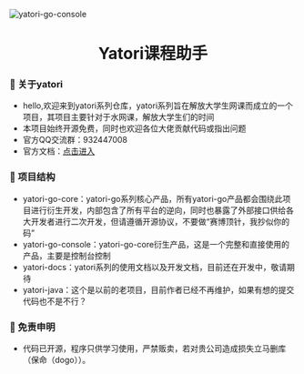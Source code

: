 ![yatori-go-console](https://socialify.git.ci/yatori-dev/yatori-go-console/image?font=Raleway&forks=1&issues=1&logo=https%3A%2F%2Fyatori-dev.github.io%2Fyatori-docs%2Fimg%2Flogo.png&name=1&owner=1&pattern=Charlie%20Brown&pulls=1&stargazers=1&theme=Dark)

<div align="center"><h1>Yatori课程助手</h1></div>

### 🚀 关于yatori
* hello,欢迎来到yatori系列仓库，yatori系列旨在解放大学生网课而成立的一个项目，其项目主要针对于水网课，解放大学生们的时间
* 本项目始终开源免费，同时也欢迎各位大佬贡献代码或指出问题
* 官方QQ交流群：932447008
* 官方文档：[点击进入](https://yatori-dev.github.io/yatori-docs/)

### 🚀 项目结构
* yatori-go-core：yatori-go系列核心产品，所有yatori-go产品都会围绕此项目进行衍生开发，内部包含了所有平台的逆向，同时也暴露了外部接口供给各大开发者进行二次开发，但请遵循开源协议，不要做“赛博顶针，我抄似你的码”
* yatori-go-console：yatori-go-core衍生产品，这是一个完整和直接使用的产品，主要是控制台控制
* yatori-docs：yatori系列的使用文档以及开发文档，目前还在开发中，敬请期待
* yatori-java：这个是以前的老项目，目前作者已经不再维护，如果有想的提交代码也不是不行？

### 🚀 免责申明
* 代码已开源，程序只供学习使用，严禁贩卖，若对贵公司造成损失立马删库（保命（dogo））。
